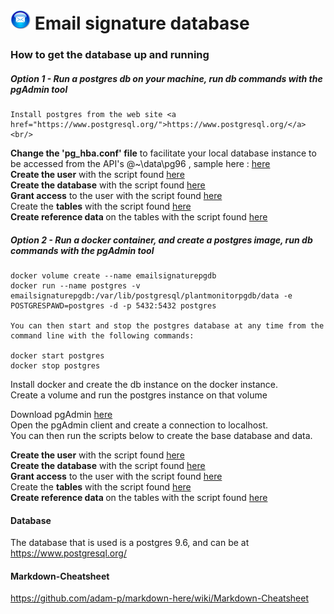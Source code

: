#  ![Email signature system](https://github.com/roachmanza/EmailSignature/blob/master/Api_Site/client/content/img/MailIcon32.png "Email signature system") Email signature database

### How to get the database up and running

##### Option 1 - Run a postgres db on your machine, run db commands with the pgAdmin tool
    Install postgres from the web site <a href="https://www.postgresql.org/">https://www.postgresql.org/</a><br/>

<b>Change the 'pg_hba.conf' file</b> to facilitate your local database instance to be accessed from the API's @~\data\pg96 , sample here : <a href="https://github.com/roachmanza/EmailSignature/blob/master/Database/Postgres/pg_hba.conf">here</a><br/>
<b>Create the user</b> with the script found <a href="https://github.com/roachmanza/EmailSignature/blob/master/Database/Postgres/0_Create_User.sql">here</a><br/>
<b>Create the database</b> with the script found 
<a href="https://github.com/roachmanza/EmailSignature/blob/master/Database/Postgres/1_Create_Database.sql">here</a><br/>
<b>Grant access</b> to the user with the script found <a href="https://github.com/roachmanza/EmailSignature/blob/master/Database/Postgres/2_GrantAccess.sql">here</a><br/>
Create the <b>tables</b> with the script found <a href="https://github.com/roachmanza/EmailSignature/blob/master/Database/Postgres/3_Create_Tables.sql">here</a><br/>
<b>Create reference data </b> on the tables with the script found <a href="https://github.com/roachmanza/EmailSignature/blob/master/Database/Postgres/4_Create_BaseValues.sql">here</a><br/>



##### Option 2 - Run a docker container, and create a postgres image, run db commands with the pgAdmin tool
    docker volume create --name emailsignaturepgdb
    docker run --name postgres -v emailsignaturepgdb:/var/lib/postgresql/plantmonitorpgdb/data -e POSTGRESPAWD=postgres -d -p 5432:5432 postgres

    You can then start and stop the postgres database at any time from the command line with the following commands:

    docker start postgres
    docker stop postgres

Install docker and create the db instance on the docker instance.<br/>
Create a volume and run the postgres instance on that volume<br/>


Download pgAdmin <a href="https://www.pgadmin.org/download/">here</a><br/>
Open the pgAdmin client and create a connection to localhost.<br/>
You can then run the scripts below to create the base database and data.<br/>


<b>Create the user</b> with the script found <a href="https://github.com/roachmanza/EmailSignature/blob/master/Database/Postgres/0_Create_User.sql">here</a><br/>
<b>Create the database</b> with the script found 
<a href="https://github.com/roachmanza/EmailSignature/blob/master/Database/Postgres/1_Create_Database.sql">here</a><br/>
<b>Grant access</b> to the user with the script found <a href="https://github.com/roachmanza/EmailSignature/blob/master/Database/Postgres/2_GrantAccess.sql">here</a><br/>
Create the <b>tables</b> with the script found <a href="https://github.com/roachmanza/EmailSignature/blob/master/Database/Postgres/3_Create_Tables.sql">here</a><br/>
<b>Create reference data </b> on the tables with the script found <a href="https://github.com/roachmanza/EmailSignature/blob/master/Database/Postgres/4_Create_BaseValues.sql">here</a><br/>


#### Database
The database that is used is a postgres 9.6, and can be at <a href="https://www.postgresql.org/">https://www.postgresql.org/</a>

#### Markdown-Cheatsheet
<a href="https://github.com/adam-p/markdown-here/wiki/Markdown-Cheatsheet">https://github.com/adam-p/markdown-here/wiki/Markdown-Cheatsheet</a>











